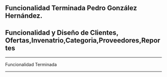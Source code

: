 Funcionalidad Terminada Pedro González Hernández.
---
Funcionalidad y Diseño de Clientes, Ofertas,Invenatrio,Categoria,Proveedores,Reportes
---
<hr>
   Funcionalidad Terminada 
      <hr>
      <h1> </h1>
